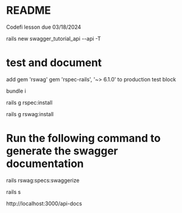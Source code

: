 # README

Codefi lesson due 03/18/2024

rails new swagger_tutorial_api --api -T

# test and document
add gem 'rswag'
gem 'rspec-rails', '~> 6.1.0' to production test block

bundle i

rails g rspec:install

rails g rswag:install

# Run the following command to generate the swagger documentation
rails rswag:specs:swaggerize

rails s

http://localhost:3000/api-docs